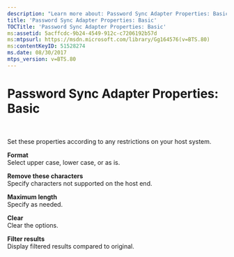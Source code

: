 ```yaml
---
description: "Learn more about: Password Sync Adapter Properties: Basic"
title: 'Password Sync Adapter Properties: Basic'
TOCTitle: 'Password Sync Adapter Properties: Basic'
ms:assetid: 5acffcdc-9b24-4549-912c-c7206192b57d
ms:mtpsurl: https://msdn.microsoft.com/library/Gg164576(v=BTS.80)
ms:contentKeyID: 51528274
ms.date: 08/30/2017
mtps_version: v=BTS.80
---
```


# Password Sync Adapter Properties: Basic

 

Set these properties according to any restrictions on your host system.

**Format**  
Select upper case, lower case, or as is.

**Remove these characters**  
Specify characters not supported on the host end.

**Maximum length**  
Specify as needed.

**Clear**  
Clear the options.

**Filter results**  
Display filtered results compared to original.


